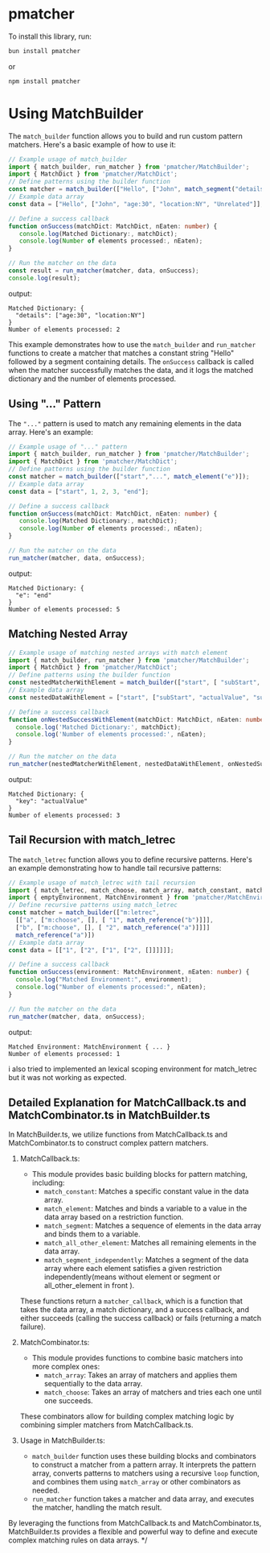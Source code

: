 # pmatcher

To install this library, run:
```bash
bun install pmatcher
```

or 

```bash
npm install pmatcher
```
 # Using MatchBuilder

The `match_builder` function allows you to build and run custom pattern matchers. Here's a basic example of how to use it:

```typescript
// Example usage of match_builder
import { match_builder, run_matcher } from 'pmatcher/MatchBuilder';
import { MatchDict } from 'pmatcher/MatchDict';
// Define patterns using the builder function
const matcher = match_builder(["Hello", ["John", match_segment("details"), "Unrelated"]]);
// Example data array
const data = ["Hello", ["John", "age:30", "location:NY", "Unrelated"]];

// Define a success callback
function onSuccess(matchDict: MatchDict, nEaten: number) {
   console.log(Matched Dictionary:, matchDict);
   console.log(Number of elements processed:, nEaten);
}

// Run the matcher on the data
const result = run_matcher(matcher, data, onSuccess);
console.log(result);
```

output:
```
Matched Dictionary: {
  "details": ["age:30", "location:NY"]
}
Number of elements processed: 2
```


This example demonstrates how to use the `match_builder` and `run_matcher` functions to create a matcher that matches a constant string "Hello" followed by a segment containing details. The `onSuccess` callback is called when the matcher successfully matches the data, and it logs the matched dictionary and the number of elements processed.

## Using "..." Pattern

The `"..."` pattern is used to match any remaining elements in the data array. Here's an example:
```typescript
// Example usage of "..." pattern
import { match_builder, run_matcher } from 'pmatcher/MatchBuilder';
import { MatchDict } from 'pmatcher/MatchDict';
// Define patterns using the builder function
const matcher = match_builder(["start","...", match_element("e")]);
// Example data array
const data = ["start", 1, 2, 3, "end"];

// Define a success callback
function onSuccess(matchDict: MatchDict, nEaten: number) {
   console.log(Matched Dictionary:, matchDict);
   console.log(Number of elements processed:, nEaten);
}

// Run the matcher on the data
run_matcher(matcher, data, onSuccess);

```
output:
```
Matched Dictionary: {
  "e": "end" 
}
Number of elements processed: 5
```


## Matching Nested Array
```typescript
// Example usage of matching nested arrays with match element
import { match_builder, run_matcher } from 'pmatcher/MatchBuilder';
import { MatchDict } from 'pmatcher/MatchDict';
// Define patterns using the builder function
const nestedMatcherWithElement = match_builder(["start", [ "subStart", match_element("key")], "subEnd"], "end"]);
// Example data array
const nestedDataWithElement = ["start", ["subStart", "actualValue", "subEnd"], "end"];

// Define a success callback
function onNestedSuccessWithElement(matchDict: MatchDict, nEaten: number) {
  console.log('Matched Dictionary:', matchDict);
  console.log('Number of elements processed:', nEaten);
}

// Run the matcher on the data
run_matcher(nestedMatcherWithElement, nestedDataWithElement, onNestedSuccessWithElement);

```
output:
```
Matched Dictionary: {
  "key": "actualValue"
}
Number of elements processed: 3
```



## Tail Recursion with match_letrec

The `match_letrec` function allows you to define recursive patterns. Here's an example demonstrating how to handle tail recursive patterns:

```typescript
// Example usage of match_letrec with tail recursion
import { match_letrec, match_choose, match_array, match_constant, match_reference, run_matcher } from 'pmatcher/MatchBuilder';
import { emptyEnvironment, MatchEnvironment } from 'pmatcher/MatchEnvironment';
// Define recursive patterns using match_letrec
const matcher = match_builder(["m:letrec",
  [["a", ["m:choose", [], [ "1", match_reference("b")]]],
  ["b", ["m:choose", [], [ "2", match_reference("a")]]]]
  match_reference("a")])
// Example data array
const data = [["1", ["2", ["1", ["2", []]]]]];

// Define a success callback
function onSuccess(environment: MatchEnvironment, nEaten: number) {
  console.log("Matched Environment:", environment);
  console.log("Number of elements processed:", nEaten);
}

// Run the matcher on the data
run_matcher(matcher, data, onSuccess);

```


output:
```
Matched Environment: MatchEnvironment { ... }
Number of elements processed: 1
```

i also tried to implemented an lexical scoping environment for match_letrec but it was not working as expected.

## Detailed Explanation for MatchCallback.ts and MatchCombinator.ts in MatchBuilder.ts


In MatchBuilder.ts, we utilize functions from MatchCallback.ts and MatchCombinator.ts to construct complex pattern matchers.

1. MatchCallback.ts:
   - This module provides basic building blocks for pattern matching, including:
     - `match_constant`: Matches a specific constant value in the data array.
     - `match_element`: Matches and binds a variable to a value in the data array based on a restriction function.
     - `match_segment`: Matches a sequence of elements in the data array and binds them to a variable.
     - `match_all_other_element`: Matches all remaining elements in the data array.
     - `match_segment_independently`: Matches a segment of the data array where each element satisfies a given restriction independently(means without element or segment or all_other_element in front ).
   


   These functions return a `matcher_callback`, which is a function that takes the data array, a match dictionary, and a success callback, and either succeeds (calling the success callback) or fails (returning a match failure).

2. MatchCombinator.ts:
   - This module provides functions to combine basic matchers into more complex ones:
     - `match_array`: Takes an array of matchers and applies them sequentially to the data array.
     - `match_choose`: Takes an array of matchers and tries each one until one succeeds.

   These combinators allow for building complex matching logic by combining simpler matchers from MatchCallback.ts.

3. Usage in MatchBuilder.ts:
   - `match_builder` function uses these building blocks and combinators to construct a matcher from a pattern array. It interprets the pattern array, converts patterns to matchers using a recursive `loop` function, and combines them using `match_array` or other combinators as needed.
   - `run_matcher` function takes a matcher and data array, and executes the matcher, handling the match result.

By leveraging the functions from MatchCallback.ts and MatchCombinator.ts, MatchBuilder.ts provides a flexible and powerful way to define and execute complex matching rules on data arrays.
*/
